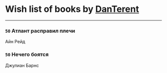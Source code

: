 # Wish list of books by [DanTerent](https://my.mail.ru/bk/danterent/)
---

### `50` Атлант расправил плечи
Айн Рейд

### `50` Нечего боятся
Джулиан Барнс

